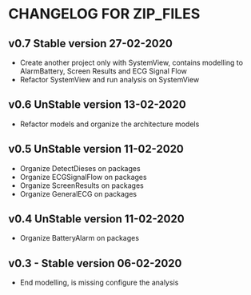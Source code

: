 # CHANGELOG FOR ZIP_FILES

v0.7 Stable version 27-02-2020
----------
 * Create another project only with SystemView, contains modelling to AlarmBattery, Screen Results and ECG Signal Flow
 * Refactor SystemView and run analysis on SystemView


v0.6 UnStable version 13-02-2020
----------
 * Refactor models and organize the architecture models


v0.5 UnStable version 11-02-2020
----------
 * Organize DetectDieses on packages
 * Organize ECGSignalFlow on packages
 * Organize ScreenResults on packages
 * Organize GeneralECG on packages


v0.4 UnStable version 11-02-2020
----------
 * Organize BatteryAlarm on packages


v0.3 - Stable version 06-02-2020
----------
 * End modelling, is missing configure the analysis
